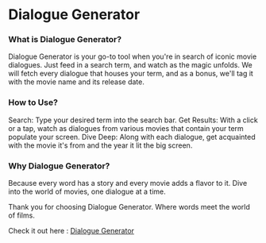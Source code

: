 # Dialogue Generator

### What is Dialogue Generator?
Dialogue Generator is your go-to tool when you're in search of iconic movie dialogues. Just feed in a search term, and watch as the magic unfolds. We will fetch every dialogue that houses your term, and as a bonus, we'll tag it with the movie name and its release date.

### How to Use?

Search: Type your desired term into the search bar.
Get Results: With a click or a tap, watch as dialogues from various movies that contain your term populate your screen.
Dive Deep: Along with each dialogue, get acquainted with the movie it's from and the year it lit the big screen.

### Why Dialogue Generator?
Because every word has a story and every movie adds a flavor to it. Dive into the world of movies, one dialogue at a time.

Thank you for choosing Dialogue Generator. Where words meet the world of films.

Check it out here : [Dialogue Generator](https://illa.ai/app/ILAfx4p1C7IM/detail)
